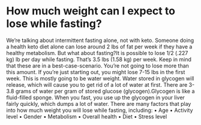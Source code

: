 # How much weight can I expect to lose while fasting?

We’re talking about intermittent fasting alone, not with keto. Someone doing a health keto diet alone can lose around 2 lbs of fat per week if they have a healthy metabolism. But what about fasting?It is possible to lose 1/2 (.227 kg) lb per day while fasting. That’s 3.5 lbs (1.58 kg) per week. Keep in mind that these are in a best-case-scenario. You’re not going to lose more than this amount. If you’re just starting out, you might lose 7-15 lbs in the first week. This is mostly going to be water weight. Water stored in glycogen will release, which will cause you to get rid of a lot of water at first. There are 3-3.8 grams of water per gram of stored glucose (glycogen).Glycogen is like a fluid-filled sponge. When you fast, you use up the glycogen in your liver fairly quickly, which dumps a lot of water. There are many factors that play into how much weight you will lose while fasting, including: • Age • Activity level • Gender • Metabolism • Overall health • Diet • Stress level
